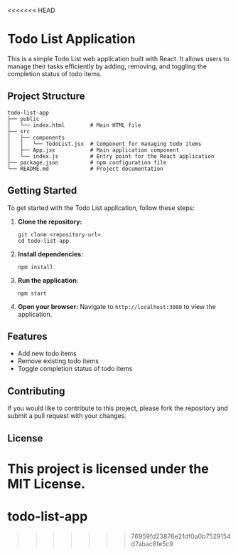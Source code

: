 <<<<<<< HEAD
# Todo List Application

This is a simple Todo List web application built with React. It allows users to manage their tasks efficiently by adding, removing, and toggling the completion status of todo items.

## Project Structure

```
todo-list-app
├── public
│   └── index.html        # Main HTML file
├── src
│   ├── components
│   │   └── TodoList.jsx  # Component for managing todo items
│   ├── App.jsx           # Main application component
│   └── index.js          # Entry point for the React application
├── package.json          # npm configuration file
└── README.md             # Project documentation
```

## Getting Started

To get started with the Todo List application, follow these steps:

1. **Clone the repository:**
   ```
   git clone <repository-url>
   cd todo-list-app
   ```

2. **Install dependencies:**
   ```
   npm install
   ```

3. **Run the application:**
   ```
   npm start
   ```

4. **Open your browser:**
   Navigate to `http://localhost:3000` to view the application.

## Features

- Add new todo items
- Remove existing todo items
- Toggle completion status of todo items

## Contributing

If you would like to contribute to this project, please fork the repository and submit a pull request with your changes.

## License

This project is licensed under the MIT License.
=======
# todo-list-app
>>>>>>> 76959fd23876e21df0a0b7529154d7abac8fe5c9

